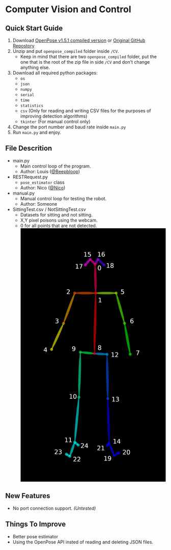 # Computer Vision and Control
## Quick Start Guide
1. Download [OpenPose v1.5.1 compiled version](https://github.com/CMU-Perceptual-Computing-Lab/openpose/releases/download/v1.5.1/openpose-1.5.1-binaries-win64-gpu-python-flir-3d_recommended.zip) or [Original GitHub Repostory](https://github.com/CMU-Perceptual-Computing-Lab/openpose/releases)
2. Unzip and put `openpose_compiled` folder inside `/CV`.  
   * Keep in mind that there are two ```openpose_compiled``` folder, put the one that is the root of the zip file in side `/CV` and don't change anything else.
3. Download all required python packages:
   * `os`
   * `json`
   * `numpy`
   * `serial`
   * `time`
   * `statistics`
   * `csv` (Only for reading and writing CSV files for the purposes of improving detection algorithms)
   * `tkinter` (For manual control only)
4. Change the port number and baud rate inside `main.py`
5. Run `main.py` and enjoy.

## File Descrition
* main.py
  - Main control loop of the program.
  - Author: Louis ([@Beepbloop](https://github.com/Beepbloop))
* RESTRequest.py
  - ```pose_estimator``` class
  - Author: Nico ([@Nico](https://youtu.be/dQw4w9WgXcQ))
* manual.py
  - Manual control loop for testing the robot.
  - Author: Someone
* SittingTest.csv / NotSittingTest.csv
  - Datasets for sitting and not sitting.
  - X,Y pixel poisons using the webcam.
  - 0 for all points that are not detected.
  ![](https://raw.githubusercontent.com/CMU-Perceptual-Computing-Lab/openpose/master/doc/media/keypoints_pose_25.png)

## New Features
* No port connection support. *(Untested)*

## Things To Improve
* Better pose estimator
* Using the OpenPose API insted of reading and deleting JSON files.
